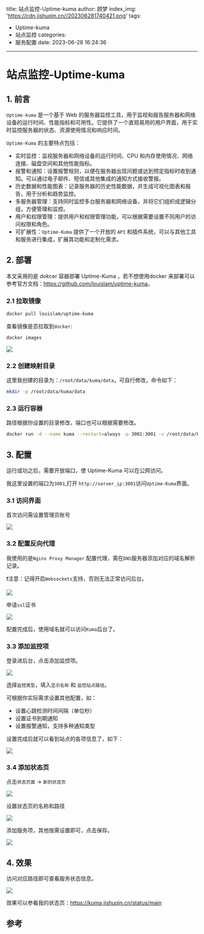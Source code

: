 title: 站点监控-Uptime-kuma
author: 顾梦
index_img: 'https://cdn.jishuqin.cn//202306281740421.png'
tags:
  - Uptime-kuma
  - 站点监控
categories:
  - 服务配置
date: 2023-06-28 16:24:36
---
# 站点监控-Uptime-kuma

## 1. 前言

`Uptime-kuma` 是一个基于 Web 的服务器监控工具，用于监视和报告服务器和网络设备的运行时间、性能指标和可用性。它提供了一个直观易用的用户界面，用于实时监控服务器的状态、资源使用情况和响应时间。

`Uptime-Kuma` 的主要特点包括：

- 实时监控：监视服务器和网络设备的运行时间、CPU 和内存使用情况、网络连接、磁盘空间和其他性能指标。
- 报警和通知：设置报警规则，以便在服务器出现问题或达到预定指标时收到通知。可以通过电子邮件、短信或其他集成的通知方式接收警报。
- 历史数据和性能图表：记录服务器的历史性能数据，并生成可视化图表和报告，用于分析和趋势监控。
- 多服务器管理：支持同时监控多台服务器和网络设备，并将它们组织成逻辑分组，方便管理和监控。
- 用户和权限管理：提供用户和权限管理功能，可以根据需要设置不同用户的访问权限和角色。
- 可扩展性：`Uptime-Kuma` 提供了一个开放的 `API` 和插件系统，可以与其他工具和服务进行集成，扩展其功能和定制化需求。

## 2. 部署

<p class="note note-info">本文采用的是 dokcer 容器部署 Uptime-Kuma ，若不想使用docker 来部署可以参考官方文档：<a target="_blank" rel="noopener" href="https://github.com/louislam/uptime-kuma">https://github.com/louislam/uptime-kuma</a>。</p>

### 2.1 拉取镜像

```bash
docker pull louislam/uptime-kuma
```

查看镜像是否拉取到`docker`:

```bash
docker images
```

![](https://cdn.jishuqin.cn//image-20230628164055949.png)

### 2.2 创建映射目录

这里我创建的目录为：`/root/data/kuma/data`，可自行修改，命令如下：

```bash
mkdir -p /root/data/kuma/data
```

### 2.3 运行容器

路径根据你设置的目录修改，端口也可以根据需要修改。

```bash
docker run -d --name kuma --restart=always -p 3001:3001 -v /root/data/kuma/data:/app/data -v /var/run/docker.sock:/var/run/docker.sock  louislam/uptime-kuma
```

## 3.  配置

<p class="note note-warning">运行成功之后，需要开放端口，使 Uptime-Kuma 可以在公网访问。</p>

我这里设置的端口为`3001`,打开 `http://server_ip:3001`访问`Uptime-Kuma`界面。

### 3.1 访问界面

首次访问需设置管理员账号

![](https://cdn.jishuqin.cn//image-20230628165532925.png)

### 3.2 配置反向代理

我使用的是`Nginx Proxy Manager` 配置代理，需在`DNS`服务器添加对应的域名解析记录。 

❗注意：记得开启`Websockets`支持，否则无法正常访问后台。

![](https://cdn.jishuqin.cn//image-20230628170914086.png)

申请`ssl`证书

![](https://cdn.jishuqin.cn//image-20230628170522401.png)

配置完成后，使用域名就可以访问`Kuma`后台了。

### 3.3 添加监控项

登录进后台，点击添加监控项。

![](https://cdn.jishuqin.cn//image-20230628171254914.png)

选择`监控类型`，填入`显示名称` 和 `监控站点路径`。

可根据你实际需求设置其他配置，如：

-  设置心跳检测时间间隔（单位秒）
- 设置证书到期通知
- 设置报警通知，支持多种通知类型

设置完成后就可以看到站点的各项信息了，如下：

![](https://cdn.jishuqin.cn//image-20230628172025154.png)

### 3.4 添加状态页

点击`状态页面` -> `新的状态页`

![](https://cdn.jishuqin.cn//image-20230628172540869.png)

设置状态页的名称和路径

![](https://cdn.jishuqin.cn//image-20230628172650430.png)

添加服务项，其他按需设置即可，点击保存。

![](https://cdn.jishuqin.cn//image-20230628172852407.png)

## 4. 效果

访问对应路径即可查看服务状态信息。

![](https://cdn.jishuqin.cn//image-20230628173052926.png)

效果可以参看我的状态页：https://kuma.jishuqin.cn/status/main

## 参考

[^1]: [教你两分钟快速搭建一个HTTP网站监控程序-Uptime-kuma](https://blog.crazymiao.com/2022/08/uptime-kuma)
[^2]: [云原生之使用docker部署uptime-kuma服务器监控面板](https://bbs.huaweicloud.com/blogs/385898)